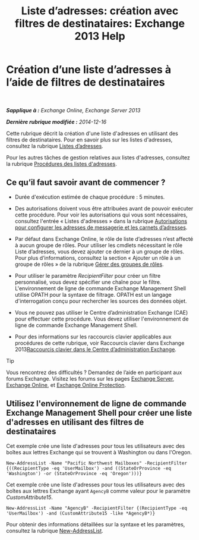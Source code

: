 ﻿---
title: 'Liste d’adresses: création avec filtres de destinataires: Exchange 2013 Help'
TOCTitle: Création d’une liste d’adresses à l’aide de filtres de destinataires
ms:assetid: 8eabea64-97c6-40af-b61c-9b6a125cbdf1
ms:mtpsurl: https://technet.microsoft.com/fr-fr/library/Bb123718(v=EXCHG.150)
ms:contentKeyID: 50478685
ms.date: 05/23/2018
mtps_version: v=EXCHG.150
ms.translationtype: MT
---

# Création d’une liste d’adresses à l’aide de filtres de destinataires

 

_**Sapplique à :** Exchange Online, Exchange Server 2013_

_**Dernière rubrique modifiée :** 2014-12-16_

Cette rubrique décrit la création d'une liste d'adresses en utilisant des filtres de destinataires. Pour en savoir plus sur les listes d'adresses, consultez la rubrique [Listes d’adresses](address-lists-exchange-2013-help.md).

Pour les autres tâches de gestion relatives aux listes d'adresses, consultez la rubrique [Procédures des listes d'adresses](address-list-procedures-exchange-2013-help.md).

## Ce qu’il faut savoir avant de commencer ?

  - Durée d'exécution estimée de chaque procédure : 5 minutes.

  - Des autorisations doivent vous être attribuées avant de pouvoir exécuter cette procédure. Pour voir les autorisations qui vous sont nécessaires, consultez l'entrée « Listes d'adresses » dans la rubrique [Autorisations pour configurer les adresses de messagerie et les carnets d’adresses](email-address-and-address-book-permissions-exchange-2013-help.md).

  - Par défaut dans Exchange Online, le rôle de liste d’adresses n’est affecté à aucun groupe de rôles. Pour utiliser les cmdlets nécessitant le rôle Liste d’adresses, vous devez ajouter ce dernier à un groupe de rôles. Pour plus d’informations, consultez la section « Ajouter un rôle à un groupe de rôles » de la rubrique [Gérer des groupes de rôles](manage-role-groups-exchange-2013-help.md).

  - Pour utiliser le paramètre *RecipientFilter* pour créer un filtre personnalisé, vous devez spécifier une chaîne pour le filtre. L'environnement de ligne de commande Exchange Management Shell utilise OPATH pour la syntaxe de filtrage. OPATH est un langage d'interrogation conçu pour rechercher les sources des données objet.

  - Vous ne pouvez pas utiliser le Centre d’administration Exchange (CAE) pour effectuer cette procédure. Vous devez utiliser l'environnement de ligne de commande Exchange Management Shell.

  - Pour des informations sur les raccourcis clavier applicables aux procédures de cette rubrique, voir Raccourcis clavier dans Exchange 2013[Raccourcis clavier dans le Centre d’administration Exchange](keyboard-shortcuts-in-the-exchange-admin-center-exchange-online-protection-help.md).

> [!TIP]
> Vous rencontrez des difficultés ? Demandez de l’aide en participant aux forums Exchange. Visitez les forums sur les pages <a href="https://go.microsoft.com/fwlink/p/?linkid=60612">Exchange Server</a>, <a href="https://go.microsoft.com/fwlink/p/?linkid=267542">Exchange Online</a>, et <a href="https://go.microsoft.com/fwlink/p/?linkid=285351">Exchange Online Protection</a>.


## Utilisez l'environnement de ligne de commande Exchange Management Shell pour créer une liste d'adresses en utilisant des filtres de destinataires

Cet exemple crée une liste d'adresses pour tous les utilisateurs avec des boîtes aux lettres Exchange qui se trouvent à Washington ou dans l'Oregon.

    New-AddressList -Name "Pacific Northwest Mailboxes" -RecipientFilter {((RecipientType -eq 'UserMailbox') -and ((StateOrProvince -eq 'Washington') -or (StateOrProvince -eq 'Oregon')))}

Cet exemple crée une liste d'adresses pour tous les utilisateurs avec des boîtes aux lettres Exchange ayant `AgencyB` comme valeur pour le paramètre *CustomAttribute15*.

    New-AddressList -Name "AgencyB" -RecipientFilter {(RecipientType -eq 'UserMailbox') -and (CustomAttribute15 -like *AgencyB*)}

Pour obtenir des informations détaillées sur la syntaxe et les paramètres, consultez la rubrique [New-AddressList](https://technet.microsoft.com/fr-fr/library/aa996912\(v=exchg.150\)).

